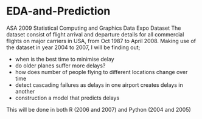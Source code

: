 # EDA-and-Prediction
ASA 2009 Statistical Computing and Graphics Data Expo Dataset
The dataset consist of flight arrival and departure details for all commercial flights on major carriers in USA, from Oct 1987 to April 2008.
Making use of the dataset in year 2004 to 2007, I will be finding out;
- when is the best time to minimise delay
- do older planes suffer more delays?
- how does number of people flying to different locations change over time
- detect cascading failures as delays in one airport creates delays in another
- construction a model that predicts delays

This will be done in both R (2006 and 2007) and Python (2004 and 2005)
